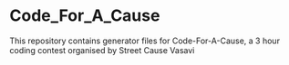 # Code_For_A_Cause
This repository contains generator files for Code-For-A-Cause, a 3 hour coding contest organised by Street Cause Vasavi
